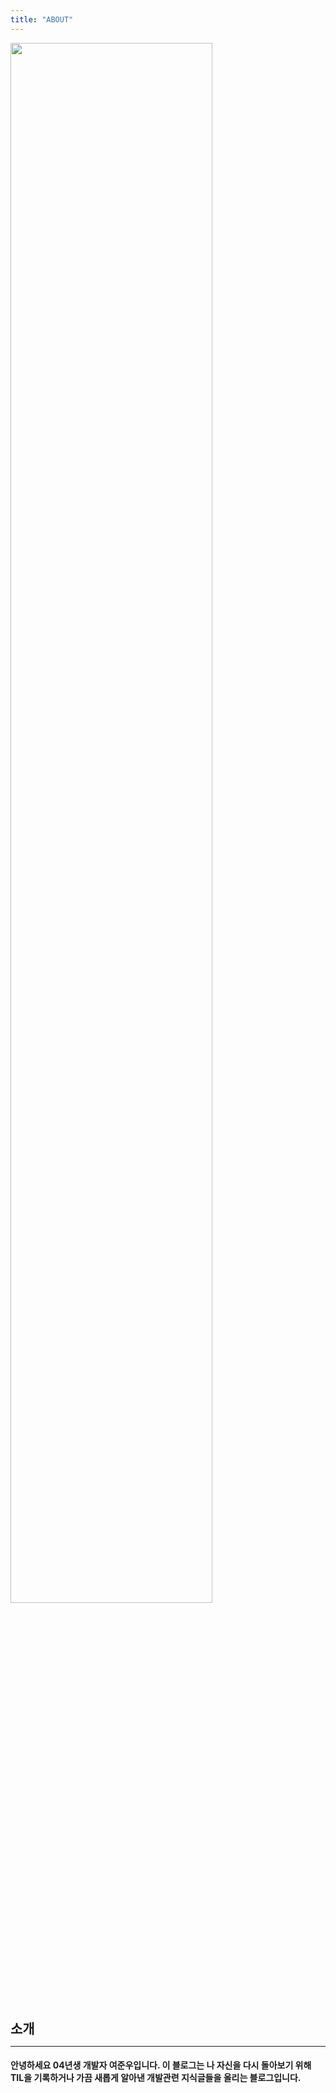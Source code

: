 ```yaml
---
title: "ABOUT"
---
```


<img src="https://user-images.githubusercontent.com/71883310/175767048-d85fb16b-18d7-4556-b885-c70aa19a6d72.jpg" style="width: 80%; object-fit: cover;" />

<br>
<br>
<br>

<h2 style="fontSize: 32px; margin: 7px 0px 12px">소개</h2>

---
#### 안녕하세요 04년생 개발자 여준우입니다. 이 블로그는 나 자신을 다시 돌아보기 위해 TIL을 기록하거나 가끔 새롭게 알아낸 개발관련 지식글들을 올리는 블로그입니다.


<br>
<!-- <br>
<br>
<br>
<br> -->

<!-- <h1 style="fontSize: 32px; margin: 7px 0px 12px">수상이력</h1> -->

<!-- --- -->
<!-- - <p style="fontSize: 17px;">2022 지방기능경기대회 웹디자인 및 개발 부분 1위</p>
- <p style="fontSize: 17px;">2022 민간기능경기대회 웹디자인 및 개발 부분 2위</p>
- <p style="fontSize: 17px;">2022 전국기능경기대회 웹디자인 및 개발 부분 4위</p> -->





